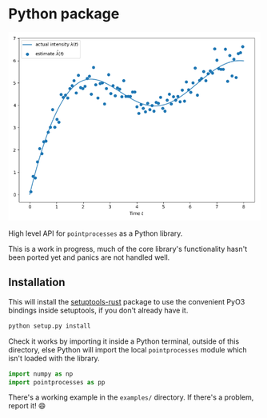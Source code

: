 # Python package

![Yes, this is matplotlib](examples/estimate.png)

High level API for `pointprocesses` as a Python library.

This is a work in progress, much of the core library's functionality hasn't been ported yet and panics are not handled well.

## Installation

This will install the [setuptools-rust](https://github.com/PyO3/setuptools-rust) package to use the convenient PyO3 bindings inside setuptools, if you don't already have it.

```bash
python setup.py install
```

Check it works by importing it inside a Python terminal, outside of this directory, else Python will import the local `pointprocesses` module which isn't loaded with the library.

```python
import numpy as np
import pointprocesses as pp
```

There's a working example in the `examples/` directory. If there's a problem, report it! 😄
